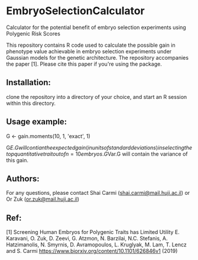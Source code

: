 # EmbryoSelectionCalculator
Calculator for the potential benefit of embryo selection experiments using Polygenic Risk Scores


This repository contains R code used to calculate the possible gain in phenotype value achievable in embryo selection experiments 
under Gaussian models for the genetic architecture. 
The repository accompanies the paper [1]. Please cite this paper if you're using the package. 

## Installation: 
clone the repository into a directory of your choice, and start an R session within this directory. 

## Usage example: 
G <- gain.moments(10, 1, 'exact', 1)

G$E.G will contian the expected gain (in units of standard deviations) in selecting the top quantitative trait out of n=10 embryos.
G$Var.G will contain the variance of this gain. 



## Authors: 
For any questions, please contact Shai Carmi (shai.carmi@mail.huji.ac.il) or Or Zuk (or.zuk@mail.huji.ac.il)


## Ref:
[1] Screening Human Embryos for Polygenic Traits has Limited Utility 
E. Karavani, O. Zuk, D. Zeevi, G. Atzmon, N. Barzilai, N.C. Stefanis, A. Hatzimanolis, N. Smyrnis, D. Avramopoulos, L. Kruglyak, M. Lam, T. Lencz and S. Carmi 
https://www.biorxiv.org/content/10.1101/626846v1 (2019) 
 
